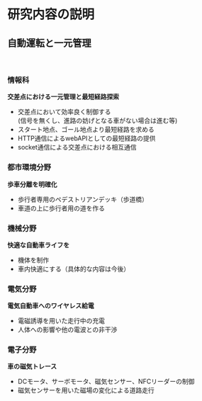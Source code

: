 # 研究内容の説明

## **自動運転と一元管理**

<br>

### 情報科
**交差点における一元管理と最短経路探索**
* 交差点において効率良く制御する  
(信号を無くし、進路の妨げとなる車がない場合は進む等)
* スタート地点、ゴール地点より最短経路を求める
* HTTP通信によるwebAPIとしての最短経路の提供
* socket通信による交差点における相互通信

### 都市環境分野
**歩車分離を明確化**
* 歩行者専用のペデストリアンデッキ（歩道橋）
* 車道の上に歩行者用の道を作る

### 機械分野
**快適な自動車ライフを**
* 機体を制作
* 車内快適にする（具体的な内容は今後）

### 電気分野
**電気自動車へのワイヤレス給電**
* 電磁誘導を用いた走行中の充電
* 人体への影響や他の電波との非干渉

### 電子分野
**車の磁気トレース**
* DCモータ、サーボモータ、磁気センサー、NFCリーダーの制御
* 磁気センサーを用いた磁場の変化による道路走行
